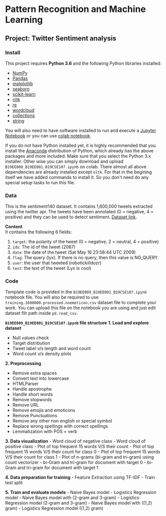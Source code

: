 # Pattern Recognition and Machine Learning 
## Project: Twitter Sentiment analysis

### Install

This project requires **Python 3.6** and the following Python libraries installed:

- [NumPy](http://www.numpy.org/)
- [Pandas](http://pandas.pydata.org)
- [matplotlib](http://matplotlib.org/)
- [seaborn](https://seaborn.pydata.org/)
- [scikit-learn](http://scikit-learn.org/stable/)
- [nltk](https://www.nltk.org/)
- [re](https://docs.python.org/3/library/re.html)
- [wordcloud](https://pypi.org/project/wordcloud/)
- [collections](https://docs.python.org/3/library/collections.html)
- [string](https://docs.python.org/3/library/string.html)

You will also need to have software installed to run and execute a [Jupyter Notebook](http://jupyter.org/index.html) or you can use [colab notebook](https://colab.research.google.com/).

If you do not have Python installed yet, it is highly recommended that you install the [Anaconda](http://continuum.io/downloads) distribution of Python, which already has the above packages and more included. Make sure that you select the Python 3.x installer. Other wise you can simply download and upload `B19EE009_B19EE001_B19CSE107.ipynb` on colab. There almost all above dependencies are already installed except `nltk`. For that in the begining itself we have added commands to install it. So you don't need do any special setup tasks to run this file.

### Data

This is the sentiment140 dataset. It contains 1,600,000 tweets extracted using the twitter api. The tweets have been annotated (0 = negative, 4 = positive) and they can be used to detect sentiment. [Dataset link](https://www.kaggle.com/kazanova/sentiment140).

**Content** <br />
It contains the following 6 fields:
1. `target`: the polarity of the tweet (0 = negative, 2 = neutral, 4 = positive)
2. `ids`: The id of the tweet (2087)
3. `date`: the date of the tweet (Sat May 16 23:58:44 UTC 2009)
4. `flag`: The query (lyx). If there is no query, then this value is NO_QUERY.
5. `user`: the user that tweeted (robotickilldozr)
6. `text`: the text of the tweet (Lyx is cool)

### Code

Template code is provided in the `B19EE009_B19EE001_B19CSE107.ipynb` notebook file. You will also be required to use `training.1600000.processed.noemoticon.csv` dataset file to complete your work. You can upload this file on the notebook you are using and just edit dataset filr path inside `pd.read_csv`.
 
**`B19EE009_B19EE001_B19CSE107.ipynb` file structure**
**1. Load and explore dataset**
   - Null values check
   - Target distribution
   - Tweet label v/s length and word count
   - Word count v/s density plots

**2. Preprocessing**
   - Remove extra spaces
   - Convert text into lowercase
   - HTMLParser
   - Handle apostrophe
   - Handle short words
   - Remove stopwords
   - Remove URL
   - Remove emojis and emoticons
   - Remove Punctuations
   - Remove any other non english or special symbol
   - Replace wrong spellings with correct spellings
   - Lemmatization with POS = verb
 
 **3. Data visualization**
     - Word cloud of negative class
     - Word cloud of positive class
     - Plot of top frequent 15 words V/S their count
        - Plot of top frequent 15 words V/S their count for class 0
        - Plot of top frequent 15 words V/S their count for class 1
     - Plot of n-grams (bi-gram and tri-gram) using count vectorizer
        - bi-Gram and tri-gram for document with target 0
        - bi-Gram and tri-gram for document with target 1
 
 **4. Data preparation for training**
     - Feature Extraction using TF-IDF
     - Train test split
 
 **5. Train and evaluate models**
     - Naive Bayes model 
     - Logistics Regression model
     - Naive Bayes model with (2-gram and 3-gram)
     - Logistics Regression model (2-gram and 3-gram)
     - Naive Bayes model with ((1,2) gram)
     - Logistics Regression model ((1,2) gram)
